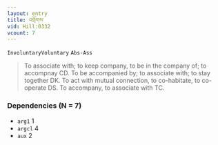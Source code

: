 ```yaml
---
layout: entry
title: འགྲོགས་
vid: Hill:0332
vcount: 7
---
```

`InvoluntaryVoluntary` `Abs-Ass`
> To associate with; to keep company, to be in the company of; to accompnay CD\.
 To be accompanied by; to associate with; to stay together DK\.
 To act with mutual connection, to co-habitate, to co-operate DS\.
 To accompany, to associate with TC\.

### Dependencies (N = 7)
* `arg1` 1
* `argcl` 4
* `aux` 2


